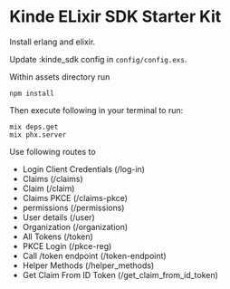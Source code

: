 # Kinde ELixir SDK Starter Kit

Install erlang and elixir.

Update :kinde_sdk config in `config/config.exs`.

Within assets directory run

```ssh
npm install
```
Then execute following in your terminal to run:

```ssh
mix deps.get
mix phx.server
```

Use following routes to

- Login Client Credentials (/log-in)
- Claims (/claims)
- Claim (/claim)
- Claims PKCE (/claims-pkce)
- permissions (/permissions)
- User details (/user)
- Organization (/organization)
- All Tokens (/token)
- PKCE Login (/pkce-reg)
- Call /token endpoint (/token-endpoint)
- Helper Methods (/helper_methods)
- Get Claim From ID Token (/get_claim_from_id_token)
